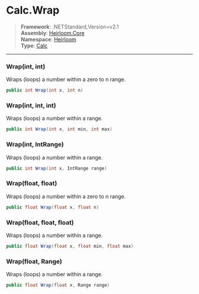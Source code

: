 # Calc.Wrap

> **Framework**: .NETStandard,Version=v2.1  
> **Assembly**: [Heirloom.Core][0]  
> **Namespace**: [Heirloom][0]  
> **Type**: [Calc][1]  

--------------------------------------------------------------------------------

### Wrap(int, int)

Wraps (loops) a number within a zero to n range.

```cs
public int Wrap(int x, int n)
```

### Wrap(int, int, int)

Wraps (loops) a number within a range.

```cs
public int Wrap(int x, int min, int max)
```

### Wrap(int, IntRange)

Wraps (loops) a number within a range.

```cs
public int Wrap(int x, IntRange range)
```

### Wrap(float, float)

Wraps (loops) a number within a zero to n range.

```cs
public float Wrap(float x, float n)
```

### Wrap(float, float, float)

Wraps (loops) a number within a range.

```cs
public float Wrap(float x, float min, float max)
```

### Wrap(float, Range)

Wraps (loops) a number within a range.

```cs
public float Wrap(float x, Range range)
```

[0]: ..\Heirloom.Core.md
[1]: Heirloom.Calc.md
